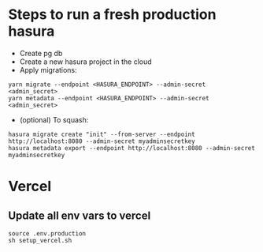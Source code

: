 # Steps to run a fresh production hasura

- Create pg db
- Create a new hasura project in the cloud
- Apply migrations:

```
yarn migrate --endpoint <HASURA_ENDPOINT> --admin-secret <admin_secret>
yarn metadata --endpoint <HASURA_ENDPOINT> --admin-secret <admin_secret>
```

- (optional) To squash:

```
hasura migrate create "init" --from-server --endpoint http://localhost:8080 --admin-secret myadminsecretkey
hasura metadata export --endpoint http://localhost:8080 --admin-secret myadminsecretkey
```

# Vercel

## Update all env vars to vercel

```
source .env.production
sh setup_vercel.sh
```
